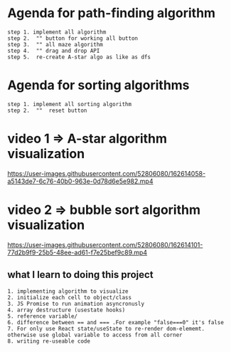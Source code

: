 
# Agenda for path-finding algorithm
    step 1. implement all algorithm
    step 2.  "" button for working all button
    step 3.  "" all maze algorithm
    step 4.  "" drag and drop API
    step 5.  re-create A-star algo as like as dfs

# Agenda for sorting algorithms
    step 1. implement all sorting algorithm
    step 2.  ""  reset button

# video 1 => A-star algorithm visualization
https://user-images.githubusercontent.com/52806080/162614058-a5143de7-6c76-40b0-963e-0d78d6e5e982.mp4

# video 2 => bubble sort algorithm visualization
https://user-images.githubusercontent.com/52806080/162614101-77d2b9f9-25b5-48ee-ad61-f7e25bef9c89.mp4


## what I learn to doing this project
    1. implementing algorithm to visualize
    2. initialize each cell to object/class
    3. JS Promise to run animation asyncronusly
    4. array destructure (usestate hooks)
    5. reference variable/
    6. difference between == and === .For example "false===0" it's false
    7. For only use React state/useState to re-render dom-elememt. 
    otherwise use global variable to access from all corner
    8. writing re-useable code 
    